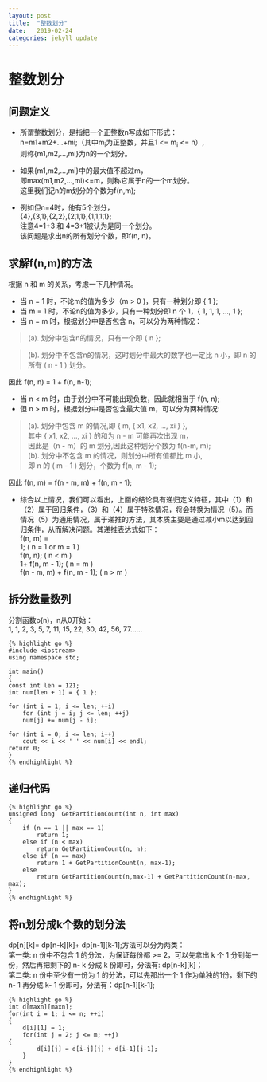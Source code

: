 ```yaml
---
layout: post
title:  "整数划分"
date:   2019-02-24
categories: jekyll update
---
```


# 整数划分 #

## 问题定义 ##

- 所谓整数划分，是指把一个正整数n写成如下形式：  
  n=m1+m2+...+mi;（其中m<sub>i</sub>为正整数，并且1 <= m<sub>i</sub> <= n）,  
  则称{m1,m2,...,mi}为n的一个划分。

- 如果{m1,m2,...,mi}中的最大值不超过m，  
  即max(m1,m2,...,mi)<=m，则称它属于n的一个m划分。  
  这里我们记n的m划分的个数为f(n,m);

- 例如但n=4时，他有5个划分，  
  {4},{3,1},{2,2},{2,1,1},{1,1,1,1};  
  注意4=1+3 和 4=3+1被认为是同一个划分。  
  该问题是求出n的所有划分个数，即f(n, n)。 
 
## 求解f(n,m)的方法 ##

根据 n 和 m 的关系，考虑一下几种情况。  

- 当 n = 1 时，不论m的值为多少（m > 0 )，只有一种划分即 { 1 };  
- 当 m = 1 时，不论n的值为多少，只有一种划分即 n 个 1，{ 1, 1, 1, ..., 1 };  
- 当 n = m 时，根据划分中是否包含 n，可以分为两种情况：  
>(a). 划分中包含n的情况，只有一个即 { n };  

>(b). 划分中不包含n的情况，这时划分中最大的数字也一定比 n 小，即 n 的所有 ( n - 1 ) 划分。  

因此 f(n, n) = 1 + f(n, n-1);

-  当 n < m 时，由于划分中不可能出现负数，因此就相当于 f(n, n);  
-  但 n > m 时，根据划分中是否包含最大值 m，可以分为两种情况:
>(a). 划分中包含 m 的情况,即 { m, { x1, x2, ..., xi } },  
其中 { x1, x2, ..., xi } 的和为 n - m 可能再次出现 m，  
因此是（n - m）的 m 划分,因此这种划分个数为 f(n-m, m);  
>(b). 划分中不包含 m 的情况，则划分中所有值都比 m 小,  
即 n 的 ( m - 1 ) 划分，个数为 f(n, m - 1);  

因此 f(n, m) = f(n - m, m) + f(n, m - 1);

- 综合以上情况，我们可以看出，上面的结论具有递归定义特征，其中（1）和（2）属于回归条件，（3）和（4）属于特殊情况，将会转换为情况（5）。而情况（5）为通用情况，属于递推的方法，其本质主要是通过减小m以达到回归条件，从而解决问题。其递推表达式如下：  
f(n, m) =   
1;                          ( n = 1 or m = 1 )  
f(n, n);                    ( n < m )  
1+ f(n, m - 1);             ( n = m )  
f(n - m, m) + f(n, m - 1);  ( n > m )  

## 拆分数量数列 ##

分割函数p(n)，n从0开始：  
1, 1, 2, 3, 5, 7, 11, 15, 22, 30, 42, 56, 77......

    {% highlight go %}
    #include <iostream>
    using namespace std;

    int main() 
    {
	const int len = 121;
	int num[len + 1] = { 1 };

	for (int i = 1; i <= len; ++i)
	    for (int j = i; j <= len; ++j)
		num[j] += num[j - i];

	for (int i = 0; i <= len; i++)
	    cout << i << ' ' << num[i] << endl;
	return 0;
    }
    {% endhighlight %}

## 递归代码 ##

    {% highlight go %}
    unsigned long  GetPartitionCount(int n, int max)
    {
    	if (n == 1 || max == 1)
       	    return 1;
    	else if (n < max)
            return GetPartitionCount(n, n);
    	else if (n == max)
            return 1 + GetPartitionCount(n, max-1);
    	else
            return GetPartitionCount(n,max-1) + GetPartitionCount(n-max, max);
    }
    {% endhighlight %}
	
## 将n划分成k个数的划分法 ##

dp[n][k]= dp[n-k][k]+ dp[n-1][k-1];方法可以分为两类：  
第一类: n 份中不包含 1 的分法，为保证每份都 >= 2，可以先拿出 k 个 1 分到每一份，然后再把剩下的 n- k 
分成 k 份即可，分法有: dp[n-k][k]；  
第二类: n 份中至少有一份为 1 的分法，可以先那出一个 1 作为单独的1份，剩下的 n- 1 再分成 k- 1 份即可，分法有：dp[n-1][k-1];

    {% highlight go %}
    int d[maxn][maxn];
    for(int i = 1; i <= n; ++i)
    {
        d[i][1] = 1;
    	for(int j = 2; j <= m; ++j)
	{
            d[i][j] = d[i-j][j] + d[i-1][j-1];
    	}
    }
    {% endhighlight %}
